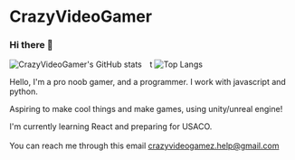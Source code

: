 # CrazyVideoGamer
### Hi there 👋

![CrazyVideoGamer's GitHub stats](https://github-readme-stats.vercel.app/api?username=CrazyVideoGamer&show_icons=true&theme=calm&count_private=true&hide_title=true)
<span style="margin-left: 10px">t</span>
![Top Langs](https://github-readme-stats.vercel.app/api/top-langs/?username=CrazyVideoGamer&layout=compact)


Hello, I'm a pro noob gamer, and a programmer. I work with javascript and python.

Aspiring to make cool things and make games, using unity/unreal engine!

I'm currently learning React and preparing for USACO.
<br /><br />
You can reach me through this email
crazyvideogamez.help@gmail.com
<br /><br />
<!--If you would like to help me, here are some active stackoverflow questions. Help would be much appreciated! -->

<!--
**CrazyVideoGamez/CrazyVideoGamez** is a ✨ _special_ ✨ repository because its `README.md` (this file) appears on your GitHub profile.

Here are some ideas to get you started:

- 🔭 I’m currently working on ...
- 🌱 I’m currently learning ...
- 👯 I’m looking to collaborate on ...
- 🤔 I’m looking for help with ...
- 💬 Ask me about ...
- 📫 How to reach me: ...
- 😄 Pronouns: ...
- ⚡ Fun fact: ...
-->
